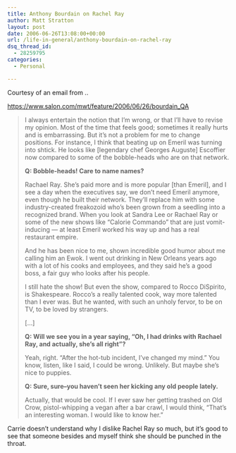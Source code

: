 ```yaml
---
title: Anthony Bourdain on Rachel Ray
author: Matt Stratton
layout: post
date: 2006-06-26T13:08:00+00:00
url: /life-in-general/anthony-bourdain-on-rachel-ray
dsq_thread_id:
  - 28259795
categories:
  - Personal

---
```

Courtesy of an email from ..

<https://www.salon.com/mwt/feature/2006/06/26/bourdain_QA>

> I always entertain the notion that I&#8217;m wrong, or that I&#8217;ll have to revise my opinion. Most of the time that feels good; sometimes it really hurts and is embarrassing. But it&#8217;s not a problem for me to change positions. For instance, I think that beating up on Emeril was turning into shtick. He looks like [legendary chef Georges Auguste] Escoffier now compared to some of the bobble-heads who are on that network.
> 
> **Q: Bobble-heads! Care to name names?**
> 
> Rachael Ray. She&#8217;s paid more and is more popular [than Emeril], and I see a day when the executives say, we don&#8217;t need Emeril anymore, even though he built their network. They&#8217;ll replace him with some industry-created freakozoid who&#8217;s been grown from a seedling into a recognized brand. When you look at Sandra Lee or Rachael Ray or some of the new shows like &#8220;Calorie Commando&#8221; that are just vomit-inducing &#8212; at least Emeril worked his way up and has a real restaurant empire.
> 
> And he has been nice to me, shown incredible good humor about me calling him an Ewok. I went out drinking in New Orleans years ago with a lot of his cooks and employees, and they said he&#8217;s a good boss, a fair guy who looks after his people.
> 
> I still hate the show! But even the show, compared to Rocco DiSpirito, is Shakespeare. Rocco&#8217;s a really talented cook, way more talented than I ever was. But he wanted, with such an unholy fervor, to be on TV, to be loved by strangers.
> 
> [&#8230;]
> 
> **Q: Will we see you in a year saying, &#8220;Oh, I had drinks with Rachael Ray, and actually, she&#8217;s all right&#8221;?**
> 
> Yeah, right. &#8220;After the hot-tub incident, I&#8217;ve changed my mind.&#8221; You know, listen, like I said, I could be wrong. Unlikely. But maybe she&#8217;s nice to puppies.
> 
> **Q: Sure, sure&#8211;you haven&#8217;t seen her kicking any old people lately.**
> 
> Actually, that would be cool. If I ever saw her getting trashed on Old Crow, pistol-whipping a vegan after a bar crawl, I would think, &#8220;That&#8217;s an interesting woman. I would like to know her.&#8221; 

Carrie doesn&#8217;t understand why I dislike Rachel Ray so much, but it&#8217;s good to see that someone besides and myself think she should be punched in the throat.